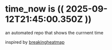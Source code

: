 # time_now is (( 2025-09-12T21:45:00.350Z ))

an automated repo that shows the currnent time

inspired by [breakingheatmap](https://github.com/breakingheatmap/breakingheatmap)